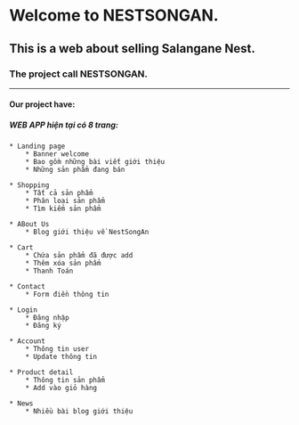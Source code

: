 # Welcome to NESTSONGAN.
## This is a web about selling Salangane Nest.
### The project call NESTSONGAN.
---------------------------
#### Our project have: 
##### WEB APP hiện tại có 8 trang:

	* Landing page
		* Banner welcome
		* Bao gồm những bài viết giới thiệu	
		* Những sản phẩm đang bán

	* Shopping
		* Tất cả sản phẩm
		* Phân loại sản phẩm
		* Tìm kiếm sản phẩm

	* ABout Us
		* Blog giới thiệu về NestSongAn
	
	* Cart
		* Chứa sản phẩm đã được add
		* Thêm xóa sản phẩm
		* Thanh Toán

	* Contact
		* Form điền thông tin

	* Login
		* Đăng nhập
		* Đăng ký

	* Account
		* Thông tin user
		* Update thông tin

	* Product detail
		* Thông tin sản phẩm
		* Add vào giỏ hàng

	* News
		* Nhiều bài blog giới thiệu
